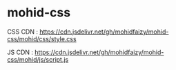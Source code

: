 # mohid-css

CSS CDN : https://cdn.jsdelivr.net/gh/mohidfaizy/mohid-css/mohid/css/style.css

JS CDN : https://cdn.jsdelivr.net/gh/mohidfaizy/mohid-css/mohid/js/script.js
